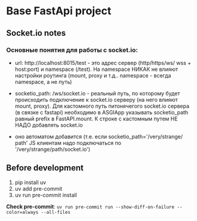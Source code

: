 # Base FastApi project

## Socket.io notes

### Основные понятия для работы с socket.io:
 - url: http://localhost:8015/test - это адрес сервер (http/https/ws/
 wss + host:port) и namespace (/test). На namespace НИКАК не влияют
 настройки роутинга (mount, proxy и т.д.. namespace - всегда namespace, а не путь)

 - socketio_path: /ws/socket.io - реальный путь, по которому будет
 происходить подключение к socket.io серверу (на него влияют mount,
 proxy). Для кастомного путь питонячегого socket.io сервера (в связке с
 fastapi) необходимо в ASGIApp указывать socketio_path равный prefix в
 FastAPI.mount. К строке с кастомным путем НЕ НАДО добавлять socket.io
 - оно автоматом добавится (т.е. если socketio_path='/very/strange/
 path' JS клиентам надо подключаться по '/very/strange/path/socket.io')

## Before development
1) pip install uv
2) uv add pre-commit
3) uv run pre-commit install

**Check pre-commit**:
`uv run pre-commit run --show-diff-on-failure --color=always --all-files`
